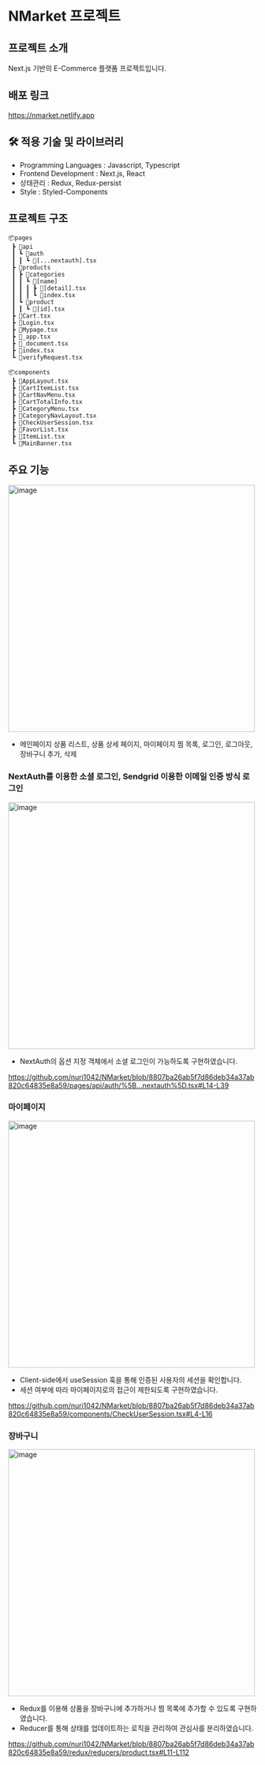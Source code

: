 # NMarket 프로젝트

## 프로젝트 소개
Next.js 기반의 E-Commerce 플랫폼 프로젝트입니다.

## 배포 링크
https://nmarket.netlify.app

## 🛠 적용 기술 및 라이브러리
- Programming Languages : Javascript, Typescript
- Frontend Development : Next.js, React
- 상태관리 : Redux, Redux-persist
- Style : Styled-Components

## 프로젝트 구조
```
📦pages
 ┣ 📂api
 ┃ ┗ 📂auth
 ┃ ┃ ┗ 📜[...nextauth].tsx
 ┣ 📂products
 ┃ ┣ 📂categories
 ┃ ┃ ┗ 📂[name]
 ┃ ┃ ┃ ┣ 📜[detail].tsx
 ┃ ┃ ┃ ┗ 📜index.tsx
 ┃ ┗ 📂product
 ┃ ┃ ┗ 📜[id].tsx
 ┣ 📜Cart.tsx
 ┣ 📜Login.tsx
 ┣ 📜Mypage.tsx
 ┣ 📜_app.tsx
 ┣ 📜_document.tsx
 ┣ 📜index.tsx
 ┗ 📜verifyRequest.tsx

📦components
 ┣ 📜AppLayout.tsx
 ┣ 📜CartItemList.tsx
 ┣ 📜CartNavMenu.tsx
 ┣ 📜CartTotalInfo.tsx
 ┣ 📜CategoryMenu.tsx
 ┣ 📜CategoryNavLayout.tsx
 ┣ 📜CheckUserSession.tsx
 ┣ 📜FavorList.tsx
 ┣ 📜ItemList.tsx
 ┗ 📜MainBanner.tsx
```

## 주요 기능
<img width="500" alt="image" src="https://github.com/nuri1042/NMarket/assets/19181088/0ea61159-87dd-44dd-b58c-5dd5e099cc25">

- 메인페이지 상품 리스트, 상품 상세 페이지, 마이페이지 찜 목록, 로그인, 로그아웃, 장바구니 추가, 삭제

### NextAuth를 이용한 소셜 로그인, Sendgrid 이용한 이메일 인증 방식 로그인
<img width="500" alt="image" src="https://github.com/nuri1042/NMarket/assets/19181088/e856ba3f-7d86-4599-86ae-85d539fd96db">

- NextAuth의 옵션 지정 객체에서 소셜 로그인이 가능하도록 구현하였습니다.

https://github.com/nuri1042/NMarket/blob/8807ba26ab5f7d86deb34a37ab820c64835e8a59/pages/api/auth/%5B...nextauth%5D.tsx#L14-L39

### 마이페이지
<img width="500" alt="image" src="https://github.com/nuri1042/NMarket/assets/19181088/0eaf37fa-e578-45a6-9274-3e4220b29fe4">

- Client-side에서 useSession 훅을 통해 인증된 사용자의 세션을 확인합니다.
- 세션 여부에 따라 마이페이지로의 접근이 제한되도록 구현하였습니다.

https://github.com/nuri1042/NMarket/blob/8807ba26ab5f7d86deb34a37ab820c64835e8a59/components/CheckUserSession.tsx#L4-L16

### 장바구니
<img width="500" alt="image" src="https://github.com/nuri1042/NMarket/assets/19181088/95031a7c-2704-40af-b524-bf139157fce0">

- Redux를 이용해 상품을 장바구니에 추가하거나 찜 목록에 추가할 수 있도록 구현하였습니다.
- Reducer를 통해 상태를 업데이트하는 로직을 관리하여 관심사를 분리하였습니다.

https://github.com/nuri1042/NMarket/blob/8807ba26ab5f7d86deb34a37ab820c64835e8a59/redux/reducers/product.tsx#L11-L112












